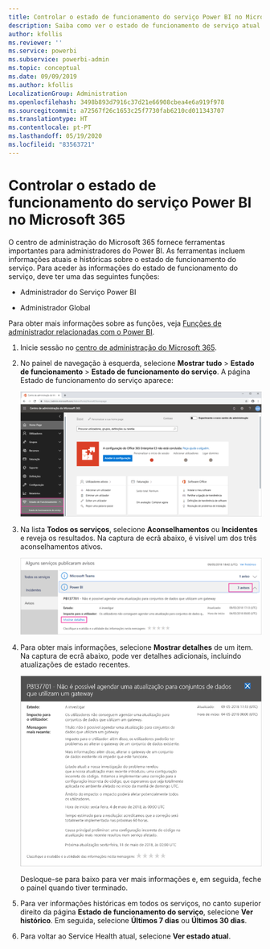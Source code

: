 ```yaml
---
title: Controlar o estado de funcionamento do serviço Power BI no Microsoft 365
description: Saiba como ver o estado de funcionamento de serviço atual e histórico no centro de administração do Microsoft 365.
author: kfollis
ms.reviewer: ''
ms.service: powerbi
ms.subservice: powerbi-admin
ms.topic: conceptual
ms.date: 09/09/2019
ms.author: kfollis
LocalizationGroup: Administration
ms.openlocfilehash: 3498b893d7916c37d21e66908cbea4e6a919f978
ms.sourcegitcommit: a72567f26c1653c25f7730fab6210cd011343707
ms.translationtype: HT
ms.contentlocale: pt-PT
ms.lasthandoff: 05/19/2020
ms.locfileid: "83563721"
---
```

# <a name="track-power-bi-service-health-in-microsoft-365"></a>Controlar o estado de funcionamento do serviço Power BI no Microsoft 365

O centro de administração do Microsoft 365 fornece ferramentas importantes para administradores do Power BI. As ferramentas incluem informações atuais e históricas sobre o estado de funcionamento do serviço. Para aceder às informações do estado de funcionamento do serviço, deve ter uma das seguintes funções:

* Administrador do Serviço Power BI

* Administrador Global

Para obter mais informações sobre as funções, veja [Funções de administrador relacionadas com o Power BI](service-admin-administering-power-bi-in-your-organization.md#administrator-roles-related-to-power-bi).

1. Inicie sessão no [centro de administração do Microsoft 365](https://portal.office.com/adminportal).

1. No painel de navegação à esquerda, selecione **Mostrar tudo** > **Estado de funcionamento** > **Estado de funcionamento do serviço**. A página Estado de funcionamento do serviço aparece:

    ![Captura de ecrã do centro de administração Microsoft 365 com as opções de Estado de funcionamento e Estado de funcionamento do serviço em destaque.](media/service-admin-health/service-health-tile.png)

1. Na lista **Todos os serviços**, selecione **Aconselhamentos** ou **Incidentes** e reveja os resultados. Na captura de ecrã abaixo, é visível um dos três aconselhamentos ativos.

    ![Captura de ecrã da página Estado de funcionamento do serviço com os três aconselhamentos para o Power BI e a opção Mostrar detalhes em destaque.](media/service-admin-health/active-advisories.png)

1. Para obter mais informações, selecione **Mostrar detalhes** de um item. Na captura de ecrã abaixo, pode ver detalhes adicionais, incluindo atualizações de estado recentes.

    ![Captura de ecrã de detalhes do Aconselhamento.](media/service-admin-health/advisory-details.png)

    Desloque-se para baixo para ver mais informações e, em seguida, feche o painel quando tiver terminado.

1. Para ver informações históricas em todos os serviços, no canto superior direito da página **Estado de funcionamento do serviço**, selecione **Ver histórico**. Em seguida, selecione **Últimos 7 dias** ou **Últimos 30 dias**. 

1. Para voltar ao Service Health atual, selecione **Ver estado atual**.